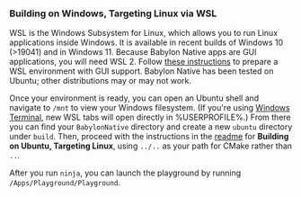 ### **Building on Windows, Targeting Linux via WSL**

WSL is the Windows Subsystem for Linux, which allows you to run Linux applications inside Windows. It is available in recent builds of Windows 10 (>19041) and in Windows 11. Because Babylon Native apps are GUI applications, you will need WSL 2. Follow [these instructions](https://docs.microsoft.com/en-us/windows/wsl/tutorials/gui-apps) to prepare a WSL environment with GUI support. Babylon Native has been tested on Ubuntu; other distributions may or may not work.

Once your environment is ready, you can open an Ubuntu shell and navigate to `/mnt` to view your Windows filesystem. (If you're using [Windows Terminal](https://www.microsoft.com/en-us/p/windows-terminal/9n0dx20hk701?activetab=pivot:overviewtab), new WSL tabs will open directly in %USERPROFILE%.) From there you can find your `BabylonNative` directory and create a new `ubuntu` directory under `build`. Then, proceed with the instructions in the [readme](../readme.md) for **Building on Ubuntu, Targeting Linux**, using `../..` as your path for CMake rather than `..`.

After you run `ninja`, you can launch the playground by running `/Apps/Playground/Playground`.